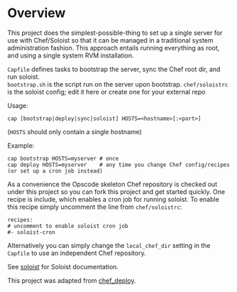 Overview
========

This project does the simplest-possible-thing to set up a single server for use with Chef/Soloist so that it can be managed in a traditional system administration fashion.  This approach entails running everything as root, and using a single system RVM installation.

`Capfile` defines tasks to bootstrap the server, sync the Chef root dir, and run soloist.  
`bootstrap.sh` is the script run on the server upon bootstrap.
`chef/soloistrc` is the soloist config; edit it here or create one for your external repo

Usage:

    cap [bootstrap|deploy|sync|soloist] HOSTS=<hostname>[:<port>]

(`HOSTS` should only contain a single hostname)

Example:

    cap bootstrap HOSTS=myserver # once
    cap deploy HOSTS=myserver    # any time you change Chef config/recipes (or set up a cron job instead)

As a convenience the Opscode skeleton Chef repository is checked out under this project so you can fork this project and get started quickly.  One recipe is include, which enables a cron job for running soloist.  To enable this recipe simply uncomment the line from `chef/soloistrc`:

    recipes:
    # uncomment to enable soloist cron job
    #- soloist-cron

Alternatively you can simply change the `local_chef_dir` setting in the `Capfile` to use an independent Chef repository.

See [soloist](https://github.com/mkocher/soloist) for Soloist documentation.

This project was adapted from [chef_deploy](https://github.com/mkocher/chef_deploy).
